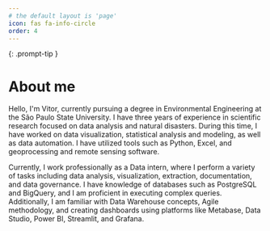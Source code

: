 ```yaml
---
# the default layout is 'page'
icon: fas fa-info-circle
order: 4
---
```


<!-- > Add Markdown syntax content to file `_tabs/about.md`{: .filepath } and it will show up on this page. -->
{: .prompt-tip }
# About me

Hello, I'm Vitor, currently pursuing a degree in Environmental Engineering at the São Paulo State University. I have three years of experience in scientific research focused on data analysis and natural disasters. During this time, I have worked on data visualization, statistical analysis and modeling, as well as data automation. I have utilized tools such as Python, Excel, and geoprocessing and remote sensing software.


Currently, I work professionally as a Data intern, where I perform a variety of tasks including data analysis, visualization, extraction, documentation, and data governance. I have knowledge of databases such as PostgreSQL and BigQuery, and I am proficient in executing complex queries. Additionally, I am familiar with Data Warehouse concepts, Agile methodology, and creating dashboards using platforms like Metabase, Data Studio, Power BI, Streamlit, and Grafana.

